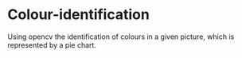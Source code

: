# Colour-identification
Using opencv the identification of colours in a given picture, which is represented by a pie chart.

